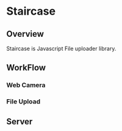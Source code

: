 Staircase
=======

## Overview
Staircase is Javascript File uploader library.

## WorkFlow

### Web Camera

### File Upload


## Server

